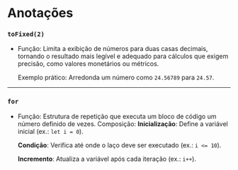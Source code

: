 
# Anotações

### `toFixed(2)`
- Função: Limita a exibição de números para duas casas decimais, tornando o resultado mais legível e adequado para cálculos que exigem precisão, como valores monetários ou métricos.

  Exemplo prático: Arredonda um número como `24.56789` para `24.57`.

---

### `for`
- Função: Estrutura de repetição que executa um bloco de código um número definido de vezes.
  Composição: 
   **Inicialização**: Define a variável inicial (ex.: `let i = 0`).
  
   **Condição**: Verifica até onde o laço deve ser executado (ex.: `i <= 10`).
  
   **Incremento**: Atualiza a variável após cada iteração (ex.: `i++`).
  
